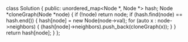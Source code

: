 class Solution
{
public:
unordered_map<Node *, Node *> hash;
Node *cloneGraph(Node *node)
{
if (!node)
return node;
if (hash.find(node) == hash.end())
{
hash[node] = new Node(node->val);
for (auto x : node->neighbors)
{
(hash[node]->neighbors).push_back(cloneGraph(x));
}
}
return hash[node];
}
};
